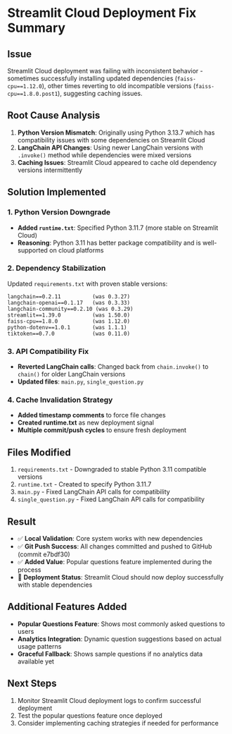 # Streamlit Cloud Deployment Fix Summary

## Issue
Streamlit Cloud deployment was failing with inconsistent behavior - sometimes successfully installing updated dependencies (`faiss-cpu==1.12.0`), other times reverting to old incompatible versions (`faiss-cpu==1.8.0.post1`), suggesting caching issues.

## Root Cause Analysis
1. **Python Version Mismatch**: Originally using Python 3.13.7 which has compatibility issues with some dependencies on Streamlit Cloud
2. **LangChain API Changes**: Using newer LangChain versions with `.invoke()` method while dependencies were mixed versions
3. **Caching Issues**: Streamlit Cloud appeared to cache old dependency versions intermittently

## Solution Implemented

### 1. Python Version Downgrade
- **Added `runtime.txt`**: Specified Python 3.11.7 (more stable on Streamlit Cloud)
- **Reasoning**: Python 3.11 has better package compatibility and is well-supported on cloud platforms

### 2. Dependency Stabilization
Updated `requirements.txt` with proven stable versions:
```
langchain==0.2.11          (was 0.3.27)
langchain-openai==0.1.17   (was 0.3.33)
langchain-community==0.2.10 (was 0.3.29)
streamlit==1.39.0          (was 1.50.0)
faiss-cpu==1.8.0           (was 1.12.0)
python-dotenv==1.0.1       (was 1.1.1)
tiktoken==0.7.0            (was 0.11.0)
```

### 3. API Compatibility Fix
- **Reverted LangChain calls**: Changed back from `chain.invoke()` to `chain()` for older LangChain versions
- **Updated files**: `main.py`, `single_question.py`

### 4. Cache Invalidation Strategy
- **Added timestamp comments** to force file changes
- **Created runtime.txt** as new deployment signal
- **Multiple commit/push cycles** to ensure fresh deployment

## Files Modified
1. `requirements.txt` - Downgraded to stable Python 3.11 compatible versions
2. `runtime.txt` - Created to specify Python 3.11.7  
3. `main.py` - Fixed LangChain API calls for compatibility
4. `single_question.py` - Fixed LangChain API calls for compatibility

## Result
- ✅ **Local Validation**: Core system works with new dependencies
- ✅ **Git Push Success**: All changes committed and pushed to GitHub (commit e7bdf30)
- ✅ **Added Value**: Popular questions feature implemented during the process
- 🔄 **Deployment Status**: Streamlit Cloud should now deploy successfully with stable dependencies

## Additional Features Added
- **Popular Questions Feature**: Shows most commonly asked questions to users
- **Analytics Integration**: Dynamic question suggestions based on actual usage patterns
- **Graceful Fallback**: Shows sample questions if no analytics data available yet

## Next Steps
1. Monitor Streamlit Cloud deployment logs to confirm successful deployment
2. Test the popular questions feature once deployed  
3. Consider implementing caching strategies if needed for performance
